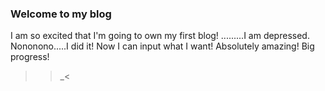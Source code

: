 ### Welcome to my blog
I am so excited that I'm going to own my first blog!
.........I am depressed.
Nononono.....I did it!
Now I can input what I want!
Absolutely amazing!
Big progress!
>>_<

